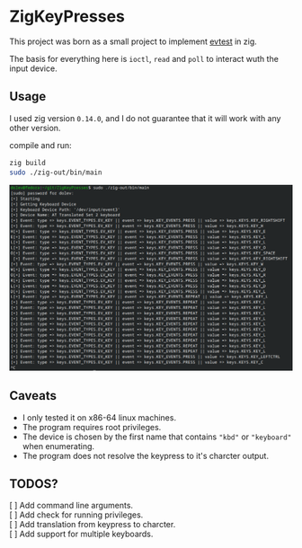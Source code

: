# ZigKeyPresses

This project was born as a small project to implement [evtest](https://github.com/freedesktop-unofficial-mirror/evtest/) in zig.  

The basis for everything here is `ioctl`, `read` and `poll` to interact wuth the input device.

## Usage

I used zig version `0.14.0`, and I do not guarantee that it will work with any other version.  

compile and run:
```sh
zig build
sudo ./zig-out/bin/main
```

![example](images/example.png)

## Caveats

* I only tested it on x86-64 linux machines.  
* The program requires root privileges.
* The device is chosen by the first name that contains `"kbd"` or `"keyboard"` when enumerating.  
* The program does not resolve the keypress to it's charcter output.  

## TODOS?
[ ] Add command line arguments.  
[ ] Add check for running privileges.  
[ ] Add translation from keypress to charcter.  
[ ] Add support for multiple keyboards.  
